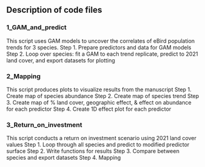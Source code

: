 ## Description of code files

### 1_GAM_and_predict
This script uses GAM models to uncover the correlates of eBird population trends for 3 species.
Step 1. Prepare predictors and data for GAM models
Step 2. Loop over species: fit a GAM to each trend replicate, predict to 2021 land cover, and export datasets for plotting

### 2_Mapping
This script produces plots to visualize results from the manuscript
Step 1. Create map of species abundance
Step 2. Create map of species trend
Step 3. Create map of % land cover, geographic effect, & effect on abundance for each predictor
Step 4. Create 1D effect plot for each predictor

### 3_Return_on_investment
This script conducts a return on investment scenario using 2021 land cover values
Step 1. Loop through all species and predict to modified predictor surface
Step 2. Write functions for results
Step 3. Compare between species and export datasets
Step 4. Mapping
